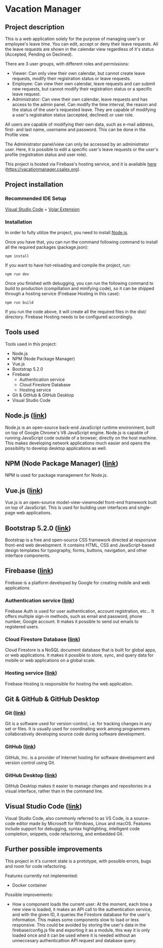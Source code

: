 # Vacation Manager

## Project description

This is a web application solely for the purpose of managing user's or employee's leave time. You can edit, accept or deny their leave requests. All the leave requests are shown in the calendar view regardless of it's status (Accepted, Pending on Declined).

There are 3 user groups, with different roles and permissions:
- Viewer: Can only view their own calendar, but cannot create leave requests, modify their registration status or leave requests.
- Employee: Can view their own calendar, leave requests and can submit new requests, but cannot modify their registration status or a specific leave request.
- Administrator: Can view their own calendar, leave requests and has access to the admin panel. Can modify the time interval, the reason and the status of the user's requested leave. They are capable of modifying a user's registration status (accepted, declined) or user role.

All users are capable of modifying their own data, such as e-mail address, first- and last name, username and password. This can be done in the Profile view.

The Administrator panel/view can only be accessed by an administrator user. Here, it is possible to edit a specific user's leave requests or the user's profile (registration status and user role).

This project is hosted via Firebase's hosting service, and it is available [here](https://vacationmanager.csalex.org) (https://vacationmanager.csalex.org).

## Project installation

### Recommended IDE Setup
[Visual Studio Code](https://code.visualstudio.com/) + [Volar Extension](https://marketplace.visualstudio.com/items?itemName=Vue.volar)

### Installation

In order to fully utilize the project, you need to install [Node.js](https://nodejs.org/en/).

Once you have that, you can run the command following command to install all the required packages (package.json):
```
npm install
```

If you want to have hot-reloading and compile the project, run:
```
npm run dev
```

Once you finished with debugging, you can run the following command to build to production (compillation and minifying code), so it can be shipped through a hosting service (Firebase Hosting in this case):
```
npm run build
```
If you run the code above, it will create all the required files in the dist/ directory. Firebase Hosting needs to be configured accordingly.

## Tools used

Tools used in this project:
- Node.js
- NPM (Node Package Manager)
- Vue.js
- Bootstrap 5.2.0
- Firebase
	- Authentication service
	- Cloud Firestore Database
	- Hosting service
- Git & GitHub & GitHub Desktop
- Visual Studio Code

## Node.js ([link](https://nodejs.org/en/))

Node.js is an open-source back-end JavaScript runtime environment, built on top of Google Chrome's V8 JavaScript engine. Node.js is capable of running JavaScript code outside of a browser, directly on the host machine. This makes developing network applications much easier and opens the possibility to develop desktop applications as well.

## NPM (Node Package Manager) ([link](https://www.npmjs.com/))

NPM is used for package management for Node.js.

## Vue.js ([link](https://vuejs.org))

Vue.js is an open-source model-view-viewmodel front-end framework built on top of JavaScript. This is used for building user interfaces and single-page web applications.

## Bootstrap 5.2.0 ([link](https://getbootstrap.com/))

Bootstrap is a free and open-source CSS framework directed at responsive front-end web development. It contains HTML, CSS and JavaScript-based design templates for typography, forms, buttons, navigation, and other interface components.

## Firebaase ([link](https://firebase.google.com/))

Firebase is a platform developed by Google for creating mobile and web applications

### Authentication service ([link](https://firebase.google.com/products/auth))

Firebase Auth is used for user authentication, account registration, etc... It offers multiple sign-in methods, such as email and password, phone number, Google account. It makes it possible to send out emails to registered users. 

### Cloud Firestore Database ([link](https://firebase.google.com/products/firestore))

Cloud Firestore is a NoSQL document database that is built for global apps, or web applications. It makes it possible to store, sync, and query data for mobile or web applications on a global scale.

### Hosting service ([link](https://firebase.google.com/products/hosting))

Firebase Hosting is responsible for hosting the web application.

## Git & GitHub & GitHub Desktop

### Git ([link](https://git-scm.com/))

Git is a software used for version-control, i.e. for tracking changes in any set or files. It is usually used for coordinating work among programmers collaboratively developing source code during software development. 

### GitHub ([link](https://github.com))

GitHub, Inc. is a provider of Internet hosting for software development and version control using Git.

### GitHub Desktop ([link](https://desktop.github.com/))

GitHub Desktop makes it easier to manage changes and repositories in a visual interface, rather than in the command line.

## Visual Studio Code ([link](https://code.visualstudio.com/))

Visual Studio Code, also commonly referred to as VS Code, is a source-code editor made by Microsoft for Windows, Linux and macOS. Features include support for debugging, syntax highlighting, intelligent code completion, snippets, code refactoring, and embedded Git.

## Further possible improvements

This project in it's current state is a prototype, with possible errors, bugs and room for code refactoring.

Features currently not implemented:
- Docker container

Possible improvements:
- How a component loads the current user: At the moment, each time a new view is loaded, it makes an API call to the authentication service, and with the given ID, it queries the Firestore database for the user's information. This makes some components slow to load or less responsive. This could be avoided by storing the user's data in the firebase/config.js file and exporting it as a module, this way it is only loaded once and it can be used where it is needed without an unneccesary authenticattion API request and database query.